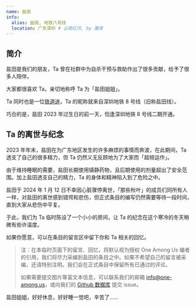 ```yaml
---
name: 盐田
info:
  alias: 盐田, 地铁八号线
  location: 广东深圳 # 云南红河, by 魔骨
---
```


## 简介

盐田是我们的朋友，Ta 曾在社群中为自杀干预与救助作出了很多贡献，给予了很多人陪伴。

大家都很喜欢 Ta，亲切地称呼 Ta 为「盐田姐姐」。

Ta 同时也是一位[铁道迷](https://zh.wikipedia.org/zh-cn/%E9%90%B5%E9%81%93%E8%BF%B7)，Ta 的昵称就来自深圳地铁 8 号线（旧称盐田线）。

巧合的是，盐田 2023 年过生日的前一天，恰逢深圳地铁 8 号线二期开通。

## Ta 的离世与纪念

2023 年年末，盐田在为广东地区发生的许多麻烦的事情而奔波，在此期间，Ta 透支了自己的很多精力，但 Ta 仍然义无反顾地为了大家而「超频运作」。

由于维持睡眠的需要，盐田长期使用镇静药物，且后期使用的剂量超出了安全范围。加上盐田透支自己的精力，Ta 的身体和精神陷入到了危险之中。

盐田于 2024 年 1 月 12 日不幸因心脏骤停离世，「那些秋叶」的成员们同所有人一样，对盐田的离世感到错愕和悲伤，但正式条目的编写仍然需要等待一段时间，直到大家从悲伤中平复。

于此，我们为 Ta 临时陈设了一个小小的房间，让 Ta 的纪念在这个寒冷的冬天稍微有些许温度。

如果你愿意，可以在条目的留言区中留下你和 Ta 相关的回忆。

> 注：在本临时页面下的留言、回忆，将默认视为授权 One Among Us 编者的引用，我们将尽力采编到盐田的条目之中。如果不希望自己的留言被采编，还请特别注明。我们会在正式条目中保留所有已通过的评论。
>
> 如果需要提交图片等富文本信息，可以联系我们的邮箱 [info@one-among.us](mailto:info@one-among.us)，或向我们的 [Github 数据库](https://github.com/one-among-us/data) 提交 issue。

盐田姐姐，好好休息，好好睡一觉吧，辛苦了……
